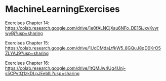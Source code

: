 # MachineLearningExercises

Exercises Chapter 14: https://colab.research.google.com/drive/1e0fALNCjXau6NFo_DE15iJxvKvyrwyBj?usp=sharing

Exercises Chapter 15: https://colab.research.google.com/drive/1UdCMdaLtfkW5_8GQuJ8qD0KrO5ZLYAJ9?usp=sharing

Exercises Chapter 16: https://colab.research.google.com/drive/1tQMJw4Ug4Unj-s5CPvtQ1zkDLpJEebIL?usp=sharing
